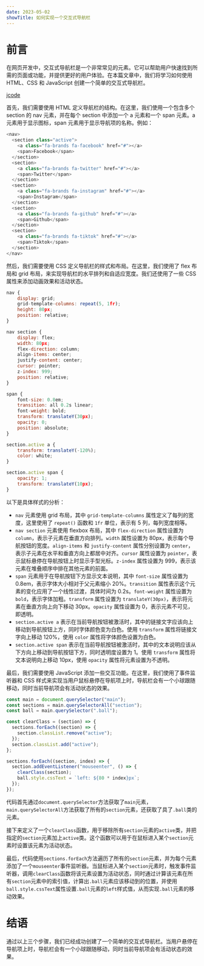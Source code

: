 ```yaml
---
date: 2023-05-02
showTitle: 如何实现一个交互式导航栏
---
```


# 前言

在网页开发中，交互式导航栏是一个非常常见的元素。它可以帮助用户快速找到所需的页面或功能，并提供更好的用户体验。在本篇文章中，我们将学习如何使用 HTML、CSS 和 JavaScript 创建一个简单的交互式导航栏。

[jcode](https://code.juejin.cn/pen/7228588582981042213)

首先，我们需要使用 HTML 定义导航栏的结构。在这里，我们使用一个包含多个 section 的 nav 元素，并在每个 section 中添加一个 a 元素和一个 span 元素。a 元素用于显示图标，span 元素用于显示导航项的名称。例如：

```js
<nav>
  <section class="active">
    <a class="fa-brands fa-facebook" href="#"></a>
    <span>Facebook</span>
  </section>
  <section>
    <a class="fa-brands fa-twitter" href="#"></a>
    <span>Twitter</span>
  </section>
  <section>
    <a class="fa-brands fa-instagram" href="#"></a>
    <span>Instagram</span>
  </section>
  <section>
    <a class="fa-brands fa-github" href="#"></a>
    <span>Github</span>
  </section>
  <section>
    <a class="fa-brands fa-tiktok" href="#"></a>
    <span>Tiktok</span>
  </section>
</nav>
```

然后，我们需要使用 CSS 定义导航栏的样式和布局。在这里，我们使用了 flex 布局和 grid 布局，来实现导航栏的水平排列和自适应宽度。我们还使用了一些 CSS 属性来添加动画效果和活动状态。

```js
nav {
    display: grid;
    grid-template-columns: repeat(5, 1fr);
    height: 80px;
    position: relative;
}

nav section {
    display: flex;
    width: 80px;
    flex-direction: column;
    align-items: center;
    justify-content: center;
    cursor: pointer;
    z-index: 999;
    position: relative;
}

span {
    font-size: 0.8em;
    transition: all 0.2s linear;
    font-weight: bold;
    transform: translateY(30px);
    opacity: 0;
    position: absolute;
}

section.active a {
    transform: translateY(-120%);
    color: white;
}

section.active span {
    opacity: 1;
    transform: translateY(10px);
}
```

以下是具体样式的分析：

- `nav` 元素使用 grid 布局，其中 `grid-template-columns` 属性定义了每列的宽度，这里使用了 `repeat()` 函数和 `1fr` 单位，表示有 5 列，每列宽度相等。
- `nav section` 元素使用 flexbox 布局，其中 `flex-direction` 属性设置为 `column`，表示子元素在垂直方向排列。`width` 属性设置为 80px，表示每个导航按钮的宽度。`align-items` 和 `justify-content` 属性分别设置为 `center`，表示子元素在水平和垂直方向上都居中对齐。`cursor` 属性设置为 `pointer`，表示鼠标悬停在导航按钮上时显示手型光标。`z-index` 属性设置为 999，表示该元素在堆叠顺序中排在其他元素的前面。
- `span` 元素用于在导航按钮下方显示文本说明，其中 `font-size` 属性设置为 0.8em，表示字体大小相对于父元素缩小 20%。`transition` 属性表示这个元素的变化应用了一个线性过渡，具体时间为 0.2s。`font-weight` 属性设置为 `bold`，表示字体加粗。`transform` 属性设置为 `translateY(30px)`，表示将元素在垂直方向上向下移动 30px。`opacity` 属性设置为 0，表示元素不可见，即透明。
- `section.active a` 表示在当前导航按钮被激活时，其中的链接文字应该向上移动到导航按钮上方，同时字体颜色变为白色。使用 `transform` 属性将链接文字向上移动 120%，使用 `color` 属性将字体颜色设置为白色。
- `section.active span` 表示在当前导航按钮被激活时，其中的文本说明应该从下方向上移动到导航按钮下方，同时透明度设置为 1。使用 `transform` 属性将文本说明向上移动 10px，使用 `opacity` 属性将元素设置为不透明。

最后，我们需要使用 JavaScript 添加一些交互功能。在这里，我们使用了事件监听器和 CSS 样式来实现当用户鼠标悬停在导航项上时，导航栏会有一个小球跟随移动，同时当前导航项会有活动状态的效果。

```js
const main = document.querySelector("main");
const sections = main.querySelectorAll("section");
const ball = main.querySelector(".ball");

const clearClass = (section) => {
  sections.forEach((section) => {
    section.classList.remove("active");
  });
  section.classList.add("active");
};

sections.forEach((section, index) => {
  section.addEventListener("mouseenter", () => {
    clearClass(section);
    ball.style.cssText = `left: ${80 * index}px`;
  });
});
```

代码首先通过`document.querySelector`方法获取了`main`元素，`main.querySelectorAll`方法获取了所有的`section`元素，还获取了具了`.ball`类的元素。

接下来定义了一个`clearClass`函数，用于移除所有`section`元素的`active`类，并把指定的`section`元素加上`active`类。这个函数可以用于在鼠标进入某个`section`元素时设置该元素为活动状态。

最后，代码使用`sections.forEach`方法遍历了所有的`section`元素，并为每个元素添加了一个`mouseenter`事件监听器。当鼠标进入某个`section`元素时，触发事件监听器，调用`clearClass`函数将该元素设置为活动状态，同时通过计算该元素在所有`section`元素中的索引值，计算出`.ball`元素应该移动到的位置，并使用`ball.style.cssText`属性设置`.ball`元素的`left`样式值，从而实现`.ball`元素的移动效果。

# 结语

通过以上三个步骤，我们已经成功创建了一个简单的交互式导航栏。当用户悬停在导航项上时，导航栏会有一个小球跟随移动，同时当前导航项会有活动状态的效果。
